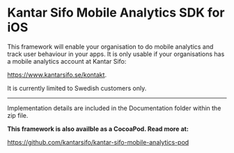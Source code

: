 # Kantar Sifo Mobile Analytics SDK for iOS

This framework will enable your organisation to do mobile analytics and track user behaviour in your apps. It is only usable if your organisations has a mobile analytics account at Kantar Sifo:

https://www.kantarsifo.se/kontakt.

It is currently limited to Swedish customers only.

---

Implementation details are included in the Documentation folder within the zip file.

**This framework is also availble as a CocoaPod. Read more at:**

https://github.com/kantarsifo/kantar-sifo-mobile-analytics-pod
